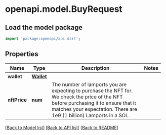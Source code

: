 # openapi.model.BuyRequest

## Load the model package
```dart
import 'package:openapi/api.dart';
```

## Properties
Name | Type | Description | Notes
------------ | ------------- | ------------- | -------------
**wallet** | [**Wallet**](Wallet.md) |  | 
**nftPrice** | **num** | The number of lamports you are expecting to purchase the NFT for. We check the price of the NFT before  purchasing it to ensure that it matches your expectation. There are 1e9 (1 billion) Lamports in a SOL.  | 

[[Back to Model list]](../README.md#documentation-for-models) [[Back to API list]](../README.md#documentation-for-api-endpoints) [[Back to README]](../README.md)


